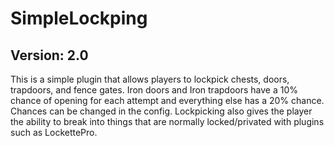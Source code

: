 # SimpleLockping
## Version: 2.0
This is a simple plugin that allows players to lockpick chests, doors, trapdoors, and fence gates. Iron doors and Iron trapdoors have a 10% chance of opening for each attempt and everything else has a 20% chance. Chances can be changed in the config. Lockpicking also gives the player the ability to break into things that are normally locked/privated with plugins such as LockettePro.
